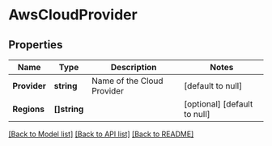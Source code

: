 # AwsCloudProvider

## Properties
Name | Type | Description | Notes
------------ | ------------- | ------------- | -------------
**Provider** | **string** | Name of the Cloud Provider | [default to null]
**Regions** | **[]string** |  | [optional] [default to null]

[[Back to Model list]](../README.md#documentation-for-models) [[Back to API list]](../README.md#documentation-for-api-endpoints) [[Back to README]](../README.md)


